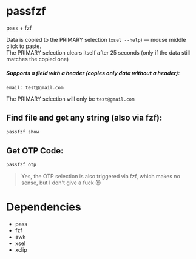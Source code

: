 # passfzf
pass + fzf 

Data is copied to the PRIMARY selection (`xsel --help`) — mouse middle click to paste.  
The PRIMARY selection clears itself after 25 seconds (only if the data still matches the copied one)


##### Supports a field with a header (copies only data without a header):

``` 
email: test@gmail.com

```
The PRIMARY selection will only be `test@gmail.com`

## Find file and get any string (also via fzf):  

```bash 
passfzf show
```


## Get OTP Code:  

```bash 
passfzf otp
```
> Yes, the OTP selection is also triggered via fzf, which makes no sense, but I don't give a fuck 😈

# Dependencies

* pass
* fzf  
* awk  
* xsel  
* xclip  



